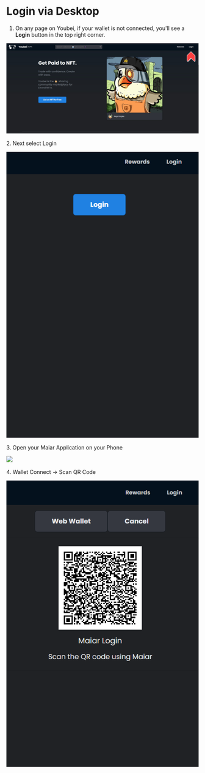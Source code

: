 # Login via Desktop



1. On any page on Youbei, if your wallet is not connected, you'll see a **Login** button in the top right corner.

![](<../../.gitbook/assets/Screenshot 2022-03-27 202003 (1).jpg>)

2\. Next select Login

![](<../../.gitbook/assets/image (3) (1) (1).png>)

3\. Open your Maiar Application on your Phone

![](https://lh3.googleusercontent.com/DSKCUFzN83qgDkpdH1JaWtlUEH0\_u85PtVWoJS7VMbmu\_ZQl2IUHqw-2Wsiwki3Rna43XMaoiSDridyrWezXfD4Nt2uwWO3iFcglTNlfFY0j77fkAm2vm5CdeT-\_4g-p4ufeuLKncplv)

4\. Wallet Connect -> Scan QR Code&#x20;

![](<../../.gitbook/assets/image (1) (1).png>)
